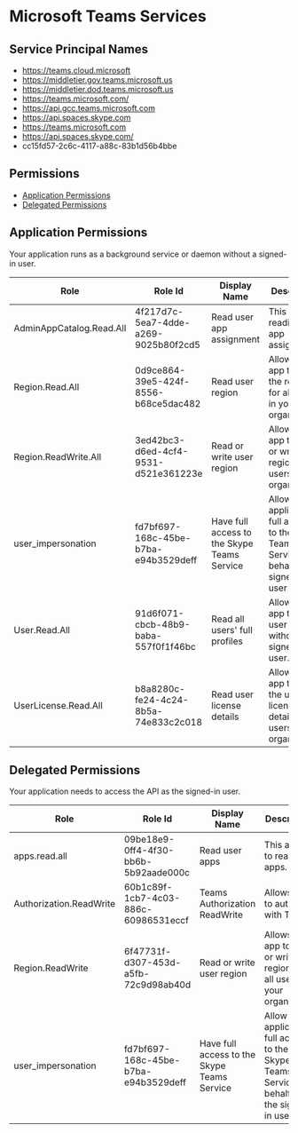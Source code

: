 # Microsoft Teams Services
## Service Principal Names
- https://teams.cloud.microsoft
- https://middletier.gov.teams.microsoft.us
- https://middletier.dod.teams.microsoft.us
- https://teams.microsoft.com/
- https://api.gcc.teams.microsoft.com
- https://api.spaces.skype.com
- https://teams.microsoft.com
- https://api.spaces.skype.com/
- cc15fd57-2c6c-4117-a88c-83b1d56b4bbe

 ## Permissions
- [Application Permissions](#application-permissions)
- [Delegated Permissions](#delegated-permissions)

## Application Permissions
Your application runs as a background service or daemon without a signed-in user.

| Role | Role Id | Display Name | Description |
|---|---|---|---|
| AdminAppCatalog.Read.All | 4f217d7c-5ea7-4dde-a269-9025b80f2cd5 | Read user app assignment | This allows reading user app assignments. |
| Region.Read.All | 0d9ce864-39e5-424f-8556-b68ce5dac482 | Read user region | Allows the app to read the region for all users in your organization. |
| Region.ReadWrite.All | 3ed42bc3-d6ed-4cf4-9531-d521e361223e | Read or write user region | Allows the app to read or write the region for all users in your organization. |
| user_impersonation | fd7bf697-168c-45be-b7ba-e94b3529deff | Have full access to the Skype Teams Service | Allow the application full access to the Skype Teams Service on behalf of the signed-in user |
| User.Read.All | 91d6f071-cbcb-48b9-baba-557f0f1f46bc | Read all users' full profiles | Allows the app to read user profiles without a signed in user. |
| UserLicense.Read.All | b8a8280c-fe24-4c24-8b5a-74e833c2c018 | Read user license details | Allows the app to read the user license details for all users in your organization. |

## Delegated Permissions
Your application needs to access the API as the signed-in user. 

| Role | Role Id | Display Name | Description |
|---|---|---|---|
| apps.read.all | 09be18e9-0ff4-4f30-bb6b-5b92aade000c | Read user apps | This allows to read user apps. |
| Authorization.ReadWrite | 60b1c89f-1cb7-4c03-886c-60986531eccf | Teams Authorization ReadWrite | Allows user to authorize with Teams |
| Region.ReadWrite | 6f47731f-d307-453d-a5fb-72c9d98ab40d | Read or write user region | Allows the app to read or write the region for all users in your organization |
| user_impersonation | fd7bf697-168c-45be-b7ba-e94b3529deff | Have full access to the Skype Teams Service | Allow the application full access to the Skype Teams Service on behalf of the signed-in user |

